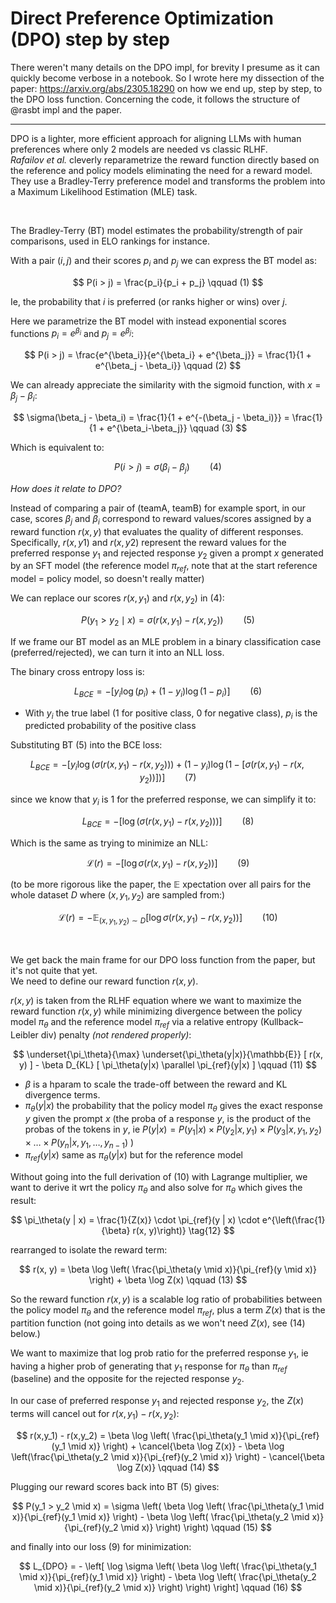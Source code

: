 # Direct Preference Optimization (DPO) step by step

There weren't many details on the DPO impl, for brevity I presume as it can quickly become verbose in a notebook. So I wrote
here my dissection of the paper: https://arxiv.org/abs/2305.18290 on how we end up, step by step, to the DPO loss
function. Concerning the code, it follows the structure of @rasbt impl and the paper.

---

DPO is a lighter, more efficient approach for aligning LLMs with human preferences where only 2 models are needed vs classic RLHF.  
*Rafailov et al.* cleverly reparametrize the reward function directly based on the reference and policy models
eliminating the need for a reward model.  
They use a Bradley-Terry preference model and transforms the problem into a Maximum Likelihood Estimation (MLE) task.

&nbsp;

The Bradley-Terry (BT) model estimates the probability/strength of pair comparisons, used in ELO rankings for instance.

With a pair $(i, j)$ and their scores $p_i$ and $p_j$ we can express the BT model as:

$$
P(i > j) = \frac{p_i}{p_i + p_j} \qquad  (1)
$$
 
Ie, the probability that $i$ is preferred (or ranks higher or wins) over $j$.

Here we parametrize the BT model with instead exponential scores functions $p_i = e^{\beta_i}$ and $p_j = e^{\beta_j}$:

$$
P(i > j) = \frac{e^{\beta_i}}{e^{\beta_i} + e^{\beta_j}} = \frac{1}{1 + e^{\beta_j - \beta_i}} \qquad  (2)
$$

We can already appreciate the similarity with the sigmoid function, with $x=β_j−β_i$:

$$
\sigma(\beta_j - \beta_i) = \frac{1}{1 + e^{-(\beta_j - \beta_i)}} = \frac{1}{1 + e^{\beta_i-\beta_j}}  \qquad  (3)
$$

Which is equivalent to:

$$
P(i > j) = \sigma(\beta_i - \beta_j) \qquad  (4)
$$

*How does it relate to DPO?*  

Instead of comparing a pair of (teamA, teamB) for example sport, in our case, scores $\beta_j$ and $\beta_i$ correspond
to reward values/scores assigned by a reward function $r(x,y)$ that evaluates the quality of different responses.
Specifically, $r(x,y1)$ and $r(x,y2)$ represent the reward values for the preferred
response $y_1$ and rejected response $y_2$​ given a prompt $x$ generated by an SFT model (the reference model
$\pi_{ref}$, note that at the start reference model = policy model, so doesn't really matter​)

We can replace our scores $r(x,y_1)$ and $r(x,y_2)$ in (4):

$$
P(y_1 > y_2\mid x) = \sigma(r(x,y_1) - r(x,y_2)) \qquad  (5)
$$

If we frame our BT model as an MLE problem in a binary classification case (preferred/rejected), we can turn it into an
NLL loss.

The binary cross entropy loss is:

$$
L_{BCE} = -\left[ y_i \log(p_i) + (1 - y_i) \log(1 - p_i) \right] \qquad  (6)
$$

 - With $y_i$ the true label (1 for positive class, 0 for negative class), $p_i$ is the predicted probability of the
positive class

Substituting BT (5) into the BCE loss: 

$$
L_{BCE} =  -\left[y_i \log(\sigma(r(x,y_1) - r(x,y_2))) + (1 - y_i) \log(1 - [\sigma(r(x,y_1) - r(x,y_2))])\right] 
\qquad  (7)
$$

since we know that $y_i$ is 1 for the preferred response, we can simplify it to:

$$
L_{BCE} = -\left[\log(\sigma(r(x,y_1) - r(x,y_2)))\right] \qquad  (8)
$$

Which is the same as trying to minimize an NLL:

$$
 \mathcal{L}(r) = -\left[\log \sigma(r(x,y_1) - r(x,y_2))\right] \qquad  (9)
$$

(to be more rigorous like the paper, the $\mathbb{E}$ xpectation over all pairs for the whole dataset $D$ where $(x,y_1,y_2)$ are
sampled from:)

$$
    \mathcal{L}(r) = -\mathbb{E}_{(x,y_1,y_2) \sim D} \left[ \log \sigma(r(x,y_1) - r(x,y_2)) \right] \qquad  (10)
$$

&nbsp;

We get back the main frame for our DPO loss function from the paper, but it's not quite that yet.  
We need to define our reward function $r(x,y)$.

$r(x,y)$ is taken from the RLHF equation where we want to maximize the reward function $r(x,y)$ while minimizing
divergence between the policy model $\pi_\theta$ and the reference model $\pi_{ref}$ via a relative entropy
(Kullback–Leibler div) penalty *(not rendered properly)*:

$$
\underset{\pi_\theta}{\max} \underset{\pi_\theta(y|x)}{\mathbb{E}} [ r(x, y) ] - \beta D_{KL} [ \pi_\theta(y|x) \parallel \pi_{ref}(y|x) ] \qquad  (11)
$$

 - $\beta$ is a hparam to scale the trade-off between the reward and KL divergence terms.
 - $\pi_\theta(y|x)$ the probability that the policy model $\pi_\theta$ gives the exact response $y$ given the prompt
   $x$ (the proba of a response $y$, is the product of the probas of the tokens in $y$, ie 
   $P(y|x) = P(y_1|x) \times P(y_2|x,y_1) \times P(y_3|x,y_1,y_2) \times \ldots \times P(y_n|x,y_1,\ldots,y_{n-1})$ )  
 - $\pi_{ref}(y|x)$ same as $\pi_\theta(y|x)$ but for the reference model

Without going into the full derivation of (10) with Lagrange multiplier, we want to derive it wrt the policy
${\pi_\theta}$ and also solve for ${\pi_\theta}$ which gives the result:

$$
\pi_\theta(y | x) = \frac{1}{Z(x)} \cdot \pi_{ref}(y | x) \cdot e^{\left(\frac{1}{\beta} r(x, y)\right)} \tag{12}
$$

rearranged to isolate the reward term:

$$
r(x, y) = \beta \log \left( \frac{\pi_\theta(y \mid x)}{\pi_{ref}(y \mid x)} \right) + \beta \log Z(x) \qquad  (13)
$$

So the reward function $r(x,y)$ is a scalable log ratio of probabilities between the policy model $\pi_\theta$ and the
reference model $\pi_{ref}$, plus a term $Z(x)$ that is the partition function (not going into details as we won't need
$Z(x)$, see (14) below.)

We want to maximize that log prob ratio for the preferred response $y_1$, ie having a higher prob of generating that
$y_1$ response for $\pi_\theta$ than $\pi_{ref}$ (baseline) and the opposite for the rejected response $y_2$.

In our case of preferred response $y_1$ and rejected response $y_2$, the $Z(x)$ terms will cancel
out for $r(x,y_1) - r(x,y_2)$:

$$ 
r(x,y_1) - r(x,y_2) = \beta \log \left( \frac{\pi_\theta(y_1 \mid x)}{\pi_{ref}(y_1 \mid x)} \right) + \cancel{\beta
\log Z(x)} - \beta \log \left(\frac{\pi_\theta(y_2 \mid x)}{\pi_{ref}(y_2 \mid x)} \right) - \cancel{\beta \log Z(x)}  
\qquad  (14)
$$

Plugging our reward scores back into BT (5) gives:

$$
P(y_1 > y_2 \mid x) = \sigma \left( \beta \log \left( \frac{\pi_\theta(y_1 \mid x)}{\pi_{ref}(y_1 \mid x)} \right) -
\beta \log \left( \frac{\pi_\theta(y_2 \mid x)}{\pi_{ref}(y_2 \mid x)} \right) \right) \qquad  (15)
$$

and finally into our loss (9) for minimization:

$$
L_{DPO} = - \left[ \log \sigma \left( \beta \log \left( \frac{\pi_\theta(y_1 \mid x)}{\pi_{ref}(y_1 \mid x)}
\right) - \beta \log \left( \frac{\pi_\theta(y_2 \mid x)}{\pi_{ref}(y_2 \mid x)} \right) \right) \right] \qquad  (16)
$$
